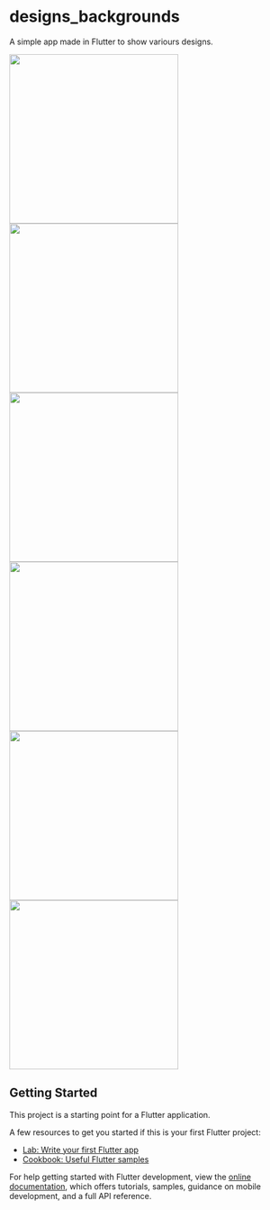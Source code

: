 # designs_backgrounds

A simple app made in Flutter to show variours designs.


<div class="row"> 
   <img src="https://user-images.githubusercontent.com/51382458/211899795-45dcb652-21b8-4775-a0d8-17055a920d9c.png" width="300" />    
    <img src="https://user-images.githubusercontent.com/51382458/211899747-6ed285d3-23a4-4df9-bc1a-92890feb1599.png" width="300" />    
    <img src="https://user-images.githubusercontent.com/51382458/211899679-47bdb4f3-f6ae-4875-bc33-9609598024cc.png" width="300" />        

</div>

<div class="row"> 
   <img src="https://user-images.githubusercontent.com/51382458/211899625-ae31c12e-0ca9-4f06-af6a-aec44766dac9.png" width="300" />    
    <img src="https://user-images.githubusercontent.com/51382458/211899576-f30d33ab-a5ff-44b4-8012-1ba781274fe4.png" width="300" />    
    <img src="https://user-images.githubusercontent.com/51382458/211899495-fdcd77ba-4a7b-4348-a3d2-d22b59917206.png" width="300" />       

</div>
 


## Getting Started

This project is a starting point for a Flutter application.

A few resources to get you started if this is your first Flutter project:

- [Lab: Write your first Flutter app](https://docs.flutter.dev/get-started/codelab)
- [Cookbook: Useful Flutter samples](https://docs.flutter.dev/cookbook)

For help getting started with Flutter development, view the
[online documentation](https://docs.flutter.dev/), which offers tutorials,
samples, guidance on mobile development, and a full API reference.
